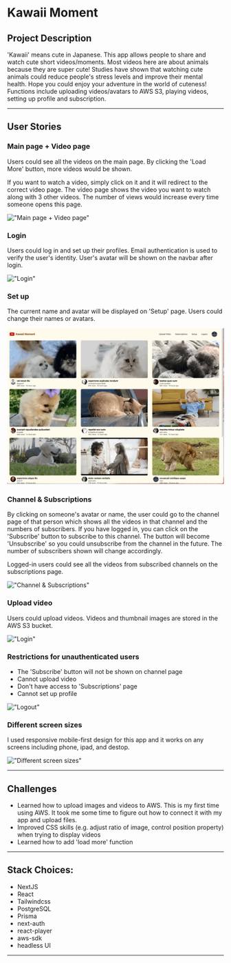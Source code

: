 # Kawaii Moment

## Project Description

'Kawaii' means cute in Japanese. This app allows people to share and watch cute short videos/moments. Most videos here are about animals because they are super cute! Studies have shown that watching cute animals could reduce people's stress levels and improve their mental health. Hope you could enjoy your adventure in the world of cuteness! Functions include uploading videos/avatars to AWS S3, playing videos, setting up profile and subscription.

<hr>

## User Stories

### Main page + Video page

Users could see all the videos on the main page. By clicking the 'Load More' button, more videos would be shown.

If you want to watch a video, simply click on it and it will redirect to the correct video page. The video page shows the video you want to watch along with 3 other videos. The number of views would increase every time someone opens this page.

!["Main page + Video page"](https://github.com/lyjeileen/kawaii-moment/blob/main/public/Demo/Main%20page%20+%20Video%20page.gif?raw=true)

### Login

Users could log in and set up their profiles. Email authentication is used to verify the user's identity. User's avatar will be shown on the navbar after login.

!["Login"](public/Demo/Login.gif)

### Set up

The current name and avatar will be displayed on 'Setup' page. Users could change their names or avatars.

!["Set up"](https://github.com/lyjeileen/kawaii-moment/blob/main/public/Demo/Set%20up%20page.gif?raw=true)

### Channel & Subscriptions

By clicking on someone's avatar or name, the user could go to the channel page of that person which shows all the videos in that channel and the numbers of subscribers. If you have logged in, you can click on the 'Subscribe' button to subscribe to this channel. The button will become 'Unsubscribe' so you could unsubscribe from the channel in the future. The number of subscribers shown will change accordingly.

Logged-in users could see all the videos from subscribed channels on the subscriptions page.

!["Channel & Subscriptions"](https://github.com/lyjeileen/kawaii-moment/blob/main/public/Demo/Channel%20+%20Subscriptions.gif?raw=true)

### Upload video

Users could upload videos. Videos and thumbnail images are stored in the AWS S3 bucket.

!["Login"](public/Demo/Upload.gif)

### Restrictions for unauthenticated users

- The 'Subscribe' button will not be shown on channel page
- Cannot upload video
- Don't have access to 'Subscriptions' page
- Cannot set up profile

!["Logout"](https://github.com/lyjeileen/kawaii-moment/blob/main/public/Demo/Log%20out.gif?raw=true)

### Different screen sizes

I used responsive mobile-first design for this app and it works on any screens including phone, ipad, and destop.

!["Different screen sizes"](https://github.com/lyjeileen/kawaii-moment/blob/main/public/Demo/Different%20screen%20sizes.gif?raw=true)

<hr>

## Challenges

- Learned how to upload images and videos to AWS. This is my first time using AWS. It took me some time to figure out how to connect it with my app and upload files.
- Improved CSS skills (e.g. adjust ratio of image, control position property) when trying to display videos
- Learned how to add 'load more' function

<hr>

## Stack Choices:

- NextJS
- React
- Tailwindcss
- PostgreSQL
- Prisma
- next-auth
- react-player
- aws-sdk
- headless UI

<hr>
